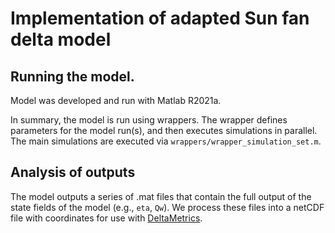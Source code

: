 # Implementation of adapted Sun fan delta model

## Running the model.

Model was developed and run with Matlab R2021a.

In summary, the model is run using wrappers. The wrapper defines
parameters for the model run(s), and then executes simulations in parallel.
The main simulations are executed via `wrappers/wrapper_simulation_set.m`.


## Analysis of outputs
The model outputs a series of .mat files that contain the full output of
the state fields of the model (e.g., `eta`, `Qw`). We process these files
into a netCDF file with coordinates for use with [DeltaMetrics](https://github.com/DeltaRCM/DeltaMetrics).
